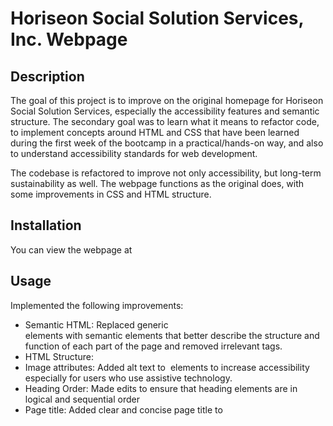 # Horiseon Social Solution Services, Inc. Webpage

## Description

The goal of this project is to improve on the original homepage for Horiseon Social Solution Services, especially the accessibility features and semantic structure. The secondary goal was to learn what it means to refactor code, to implement concepts around HTML and CSS that have been learned during the first week of the bootcamp in a practical/hands-on way, and also to understand accessibility standards for web development. 

The codebase is refactored to improve not only accessibility, but long-term sustainability as well. The webpage functions as the original does, with some improvements in CSS and HTML structure.

## Installation

You can view the webpage at 

## Usage

Implemented the following improvements:

* Semantic HTML: Replaced generic <div> elements with semantic elements that better describe the structure and function of each part of the page and removed irrelevant tags. 
* HTML Structure: 
* Image attributes: Added alt text to <img> elements to increase accessibility especially for users who use assistive technology.
* Heading Order: Made edits to ensure that heading elements are in logical and sequential order
* Page title: Added clear and concise page title to <title> element for increased SEO and accessibility.
* CSS Styling: Consolidated CSS selectors and properties, and organized to follow the semantic structure of HTML.

Inspect the page on the web browser to view changes.

[Webpage Screenshot](develop/assets/images/horiseon-screenshot.png)

## Credits
Referenced resources from the following websites to complete this project:
* https://www.w3schools.com/html/html5_semantic_elements.asp
* https://developer.mozilla.org/en-US/docs/Web/HTML/Element/section
* https://www.codecademy.com/learn/learn-html/modules/learn-html-elements/cheatsheet 

## License
Please refer to the LICENSE in the repo.
